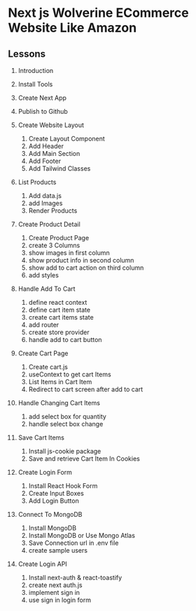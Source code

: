 # Next js Wolverine ECommerce Website Like Amazon

## Lessons

1. Introduction
2. Install Tools
3. Create Next App
4. Publish to Github
5. Create Website Layout
   1. Create Layout Component
   2. Add Header
   3. Add Main Section
   4. Add Footer
   5. Add Tailwind Classes
6. List Products
   1. Add data.js
   2. add Images
   3. Render Products
7. Create Product Detail
   1. Create Product Page
   2. create 3 Columns
   3. show images in first column
   4. show product info in second column
   5. show add to cart action on third column
   6. add styles
8. Handle Add To Cart
   1. define react context
   2. define cart item state
   3. create cart items state
   4. add router
   5. create store provider
   6. handle add to cart button
9. Create Cart Page
   1. Create cart.js
   2. useContext to get cart Items
   3. List Items in Cart Item
   4. Redirect to cart screen after add to cart
10. Handle Changing Cart Items
    1. add select box for quantity
    2. handle select box change
11. Save Cart Items

    1. Install js-cookie package
    2. Save and retrieve Cart Item In Cookies

12. Create Login Form

    1. Install React Hook Form
    2. Create Input Boxes
    3. Add Login Button

13. Connect To MongoDB
    1. Install MongoDB
    2. Install MongoDB or Use Mongo Atlas
    3. Save Connection url in .env file
    4. create sample users
14. Create Login API
    1. Install next-auth & react-toastify
    2. create next auth.js
    3. implement sign in
    4. use sign in login form
